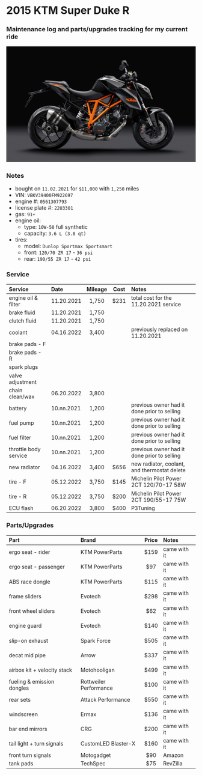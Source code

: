 # 2015 KTM Super Duke R


### Maintenance log and parts/upgrades tracking for my current ride

![](/pic.jpg)


### Notes
- bought on `11.02.2021` for `$11,000` with `1,250` miles
- VIN: `VBKV39400FM922697`
- engine #: `0561307793`
- license plate #: `22U3301`
- gas: `91+`
- engine oil:
  - type: `10W-50` full synthetic
  - capacity: `3.6 L (3.8 qt)`
- tires:
  - model: `Dunlop Sportmax Sportsmart`
  - front: `120/70 ZR 17` - `36 psi`
  - rear:  `190/55 ZR 17` - `42 psi`


### Service

| Service               | Date       | Mileage    | Cost       | Notes                                           |
| :-------------------- | :--------- | :--------: | :--------: | :---------------------------------------------- |
| engine oil & filter   | 11.20.2021 | 1,750      | $231       | total cost for the 11.20.2021 service           |
| brake fluid           | 11.20.2021 | 1,750      |            |                                                 |
| clutch fluid          | 11.20.2021 | 1,750      |            |                                                 |
| coolant               | 04.16.2022 | 3,400      |            | previously replaced on 11.20.2021               |
| brake pads - F        |            |            |            |                                                 |
| brake pads - R        |            |            |            |                                                 |    
| spark plugs           |            |            |            |                                                 |
| valve adjustment      |            |            |            |                                                 |
| chain clean/wax       | 06.20.2022 | 3,800      |            |                                                 |
| battery               | 10.nn.2021 | 1,200      |            | previous owner had it done prior to selling     |
| fuel pump             | 10.nn.2021 | 1,200      |            | previous owner had it done prior to selling     |
| fuel filter           | 10.nn.2021 | 1,200      |            | previous owner had it done prior to selling     |
| throttle body service | 10.nn.2021 | 1,200      |            | previous owner had it done prior to selling     |
| new radiator          | 04.16.2022 | 3,400      | $656       | new radiator, coolant, and thermostat delete    |
| tire - F              | 05.12.2022 | 3,750      | $145       | Michelin Pilot Power 2CT 120/70-17 58W          |
| tire - R              | 05.12.2022 | 3,750      | $200       | Michelin Pilot Power 2CT 190/55-17 75W          |
| ECU flash             | 06.20.2022 | 3,800      | $400       | P3Tuning                                        |


### Parts/Upgrades

| Part                        | Brand                  | Price      | Notes            |
| :-------------------------- | :--------------------- | :--------: | :--------------- |
| ergo seat - rider           | KTM PowerParts         | $159       | came with it     |
| ergo seat - passenger       | KTM PowerParts         | $97        | came with it     |
| ABS race dongle             | KTM PowerParts         | $115       | came with it     |
| frame sliders               | Evotech                | $298       | came with it     |
| front wheel sliders         | Evotech                | $62        | came with it     |
| engine guard                | Evotech                | $140       | came with it     |
| slip-on exhaust             | Spark Force            | $505       | came with it     |
| decat mid pipe              | Arrow                  | $337       | came with it     |
| airbox kit + velocity stack | Motohooligan           | $499       | came with it     |
| fueling & emission dongles  | Rottweiler Performance | $100       | came with it     |
| rear sets                   | Attack Performance     | $550       | came with it     |
| windscreen                  | Ermax                  | $136       | came with it     |
| bar end mirrors             | CRG                    | $200       | came with it     |
| tail light + turn signals   | CustomLED Blaster-X    | $160       | came with it     |
| front turn signals          | Motogadget             | $90        | Amazon           |
| tank pads                   | TechSpec               | $75        | RevZilla         |
